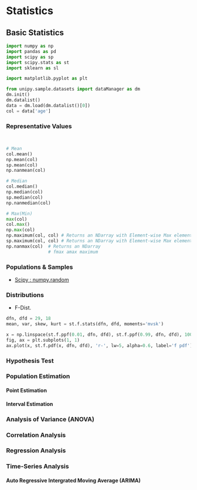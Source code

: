 # Statistics

## Basic Statistics


```py
import numpy as np
import pandas as pd
import scipy as sp
import scipy.stats as st
import sklearn as sl

import matplotlib.pyplot as plt

from unipy.sample.datasets import dataManager as dm
dm.init()
dm.datalist()
data = dm.load(dm.datalist()[0])
col = data['age']
```

### Representative Values

```py


# Mean
col.mean()
np.mean(col)
sp.mean(col)
np.nanmean(col)

# Median
col.median()
np.median(col)
sp.median(col)
np.nanmedian(col)

# Max(Min)
max(col)
col.max()
np.max(col)
np.maximum(col, col) # Returns an NDarray with Element-wise Max elements
sp.maximum(col, col) # Returns an NDarray with Element-wise Max elements
np.nanmax(col)  # Returns an NDarray
                # fmax amax maximum

```

### Populations & Samples

* [Scipy : numpy.random](https://docs.scipy.org/doc/numpy/reference/routines.random.html)

### Distributions


* F-Dist.
```py
dfn, dfd = 29, 18
mean, var, skew, kurt = st.f.stats(dfn, dfd, moments='mvsk')

x = np.linspace(st.f.ppf(0.01, dfn, dfd), st.f.ppf(0.99, dfn, dfd), 100)
fig, ax = plt.subplots(1, 1)
ax.plot(x, st.f.pdf(x, dfn, dfd), 'r-', lw=5, alpha=0.6, label='f pdf')

```


### Hypothesis Test



### Population Estimation


#### Point Estimation


#### Interval Estimation


### Analysis of Variance (ANOVA)


### Correlation Analysis


### Regression Analysis


### Time-Series Analysis


#### Auto Regressive Intergrated Moving Average (ARIMA)
